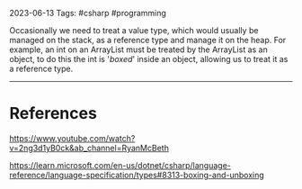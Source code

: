 2023-06-13
Tags: #csharp #programming 

Occasionally we need to treat a value type, which would usually be managed on the stack, as a reference type and manage it on the heap. For example, an int on an ArrayList must be treated by the ArrayList as an object, to do this the int is '*boxed*' inside an object, allowing us to treat it as a reference type.


---
# References

https://www.youtube.com/watch?v=2ng3d1yB0ck&ab_channel=RyanMcBeth

https://learn.microsoft.com/en-us/dotnet/csharp/language-reference/language-specification/types#8313-boxing-and-unboxing